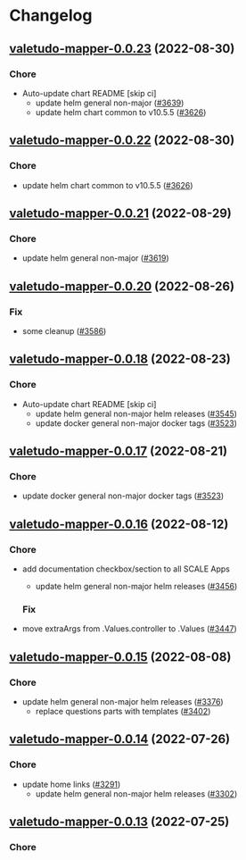 # Changelog



## [valetudo-mapper-0.0.23](https://github.com/truecharts/charts/compare/valetudo-mapper-0.0.21...valetudo-mapper-0.0.23) (2022-08-30)

### Chore

- Auto-update chart README [skip ci]
  - update helm general non-major ([#3639](https://github.com/truecharts/charts/issues/3639))
  - update helm chart common to v10.5.5 ([#3626](https://github.com/truecharts/charts/issues/3626))




## [valetudo-mapper-0.0.22](https://github.com/truecharts/charts/compare/valetudo-mapper-0.0.21...valetudo-mapper-0.0.22) (2022-08-30)

### Chore

- update helm chart common to v10.5.5 ([#3626](https://github.com/truecharts/charts/issues/3626))




## [valetudo-mapper-0.0.21](https://github.com/truecharts/charts/compare/valetudo-mapper-0.0.20...valetudo-mapper-0.0.21) (2022-08-29)

### Chore

- update helm general non-major ([#3619](https://github.com/truecharts/charts/issues/3619))




## [valetudo-mapper-0.0.20](https://github.com/truecharts/charts/compare/valetudo-mapper-0.0.18...valetudo-mapper-0.0.20) (2022-08-26)

### Fix

- some cleanup ([#3586](https://github.com/truecharts/charts/issues/3586))




## [valetudo-mapper-0.0.18](https://github.com/truecharts/charts/compare/valetudo-mapper-0.0.16...valetudo-mapper-0.0.18) (2022-08-23)

### Chore

- Auto-update chart README [skip ci]
  - update helm general non-major helm releases ([#3545](https://github.com/truecharts/charts/issues/3545))
  - update docker general non-major docker tags ([#3523](https://github.com/truecharts/charts/issues/3523))




## [valetudo-mapper-0.0.17](https://github.com/truecharts/charts/compare/valetudo-mapper-0.0.16...valetudo-mapper-0.0.17) (2022-08-21)

### Chore

- update docker general non-major docker tags ([#3523](https://github.com/truecharts/charts/issues/3523))




## [valetudo-mapper-0.0.16](https://github.com/truecharts/charts/compare/valetudo-mapper-0.0.15...valetudo-mapper-0.0.16) (2022-08-12)

### Chore

- add documentation checkbox/section to all SCALE Apps
  - update helm general non-major helm releases ([#3456](https://github.com/truecharts/charts/issues/3456))

  ### Fix

- move extraArgs from .Values.controller to .Values ([#3447](https://github.com/truecharts/charts/issues/3447))




## [valetudo-mapper-0.0.15](https://github.com/truecharts/charts/compare/valetudo-mapper-0.0.14...valetudo-mapper-0.0.15) (2022-08-08)

### Chore

- update helm general non-major helm releases ([#3376](https://github.com/truecharts/charts/issues/3376))
  - replace questions parts with templates ([#3402](https://github.com/truecharts/charts/issues/3402))




## [valetudo-mapper-0.0.14](https://github.com/truecharts/apps/compare/valetudo-mapper-0.0.13...valetudo-mapper-0.0.14) (2022-07-26)

### Chore

- update home links ([#3291](https://github.com/truecharts/apps/issues/3291))
  - update helm general non-major helm releases ([#3302](https://github.com/truecharts/apps/issues/3302))




## [valetudo-mapper-0.0.13](https://github.com/truecharts/apps/compare/valetudo-mapper-0.0.12...valetudo-mapper-0.0.13) (2022-07-25)

### Chore

